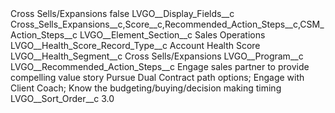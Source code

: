 <?xml version="1.0" encoding="UTF-8"?>
<CustomMetadata xmlns="http://soap.sforce.com/2006/04/metadata" xmlns:xsi="http://www.w3.org/2001/XMLSchema-instance" xmlns:xsd="http://www.w3.org/2001/XMLSchema">
    <label>Cross Sells/Expansions</label>
    <protected>false</protected>
    <values>
        <field>LVGO__Display_Fields__c</field>
        <value xsi:type="xsd:string">Cross_Sells_Expansions__c,Score__c,Recommended_Action_Steps__c,CSM_Action_Steps__c</value>
    </values>
    <values>
        <field>LVGO__Element_Section__c</field>
        <value xsi:type="xsd:string">Sales Operations</value>
    </values>
    <values>
        <field>LVGO__Health_Score_Record_Type__c</field>
        <value xsi:type="xsd:string">Account Health Score</value>
    </values>
    <values>
        <field>LVGO__Health_Segment__c</field>
        <value xsi:type="xsd:string">Cross Sells/Expansions</value>
    </values>
    <values>
        <field>LVGO__Program__c</field>
        <value xsi:nil="true"/>
    </values>
    <values>
        <field>LVGO__Recommended_Action_Steps__c</field>
        <value xsi:type="xsd:string">Engage sales partner to provide compelling value story
Pursue Dual Contract path options;
Engage with Client Coach; 
Know the budgeting/buying/decision making timing</value>
    </values>
    <values>
        <field>LVGO__Sort_Order__c</field>
        <value xsi:type="xsd:double">3.0</value>
    </values>
</CustomMetadata>
